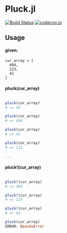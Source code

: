 # Pluck.jl

[![Build Status](https://travis-ci.org/djsegal/Pluck.jl.svg?branch=master)](https://travis-ci.org/djsegal/Pluck.jl) [![codecov.io](http://codecov.io/github/djsegal/Pluck.jl/coverage.svg?branch=master)](http://codecov.io/github/djsegal/Pluck.jl?branch=master)

## Usage

#### given:

```
cur_array = [
  404,
  123,
  42
]
```

#### pluck(cur_array)

```julia

pluck(cur_array)
# => 42

pluck(cur_array)
# => 404

pluck(cur_array)
# => 42

pluck(cur_array)
# => 123

...
```

#### pluck!(cur_array)

```julia

pluck!(cur_array)
# => 404

pluck!(cur_array)
# => 123

pluck!(cur_array)
# => 42

pluck(cur_array)
ERROR: BoundsError

```
